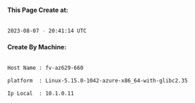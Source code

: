 
   
#### This Page Create at:

```bash

2023-08-07 - 20:41:14 UTC

```

#### Create By Machine:

```bash

Host Name : fv-az629-660

platform  : Linux-5.15.0-1042-azure-x86_64-with-glibc2.35

Ip Local  : 10.1.0.11

```

